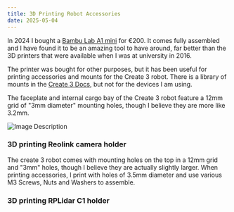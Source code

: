 ```yaml
---
title: 3D Printing Robot Accessories
date: 2025-05-04
---
```

In 2024 I bought a [Bambu Lab A1 mini](https://eu.store.bambulab.com/de/products/a1-mini-de?variant=53687077372252&srsltid=AfmBOopoGYvPMDh-c0Fb66Z2q_L9TDGdfamtqXGMOfNUWpJAezwZpcXF) for €200. It comes fully assembled and I have found it to be an amazing tool to have around, far better than the 3D printers that were available when I was at university in 2016.

The printer was bought for other purposes, but it has been useful for printing accessories and mounts for the Create 3 robot. There is a library of mounts in the [Create 3 Docs](https://iroboteducation.github.io/create3_docs/hw/print_sensor_mounts/), but not for the devices I am using.

The faceplate and internal cargo bay of the Create 3 robot feature a 12mm grid of "3mm diameter" mounting holes, though I believe they are more like 3.2mm.

![Image Description](/images/create3_payload_surfaces.svg)

### 3D printing Reolink camera holder
The create 3 robot comes with mounting holes on the top in a 12mm grid and "3mm" holes, though I believe they are actually slightly larger.
When printing accessories, I print with holes of 3.5mm diameter and use various M3 Screws, Nuts and Washers to assemble.

### 3D printing RPLidar C1 holder

